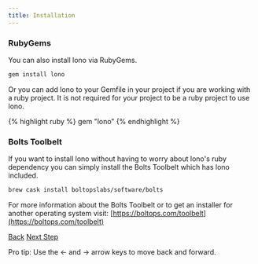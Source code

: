 ```yaml
---
title: Installation
---
```


### RubyGems

You can also install lono via RubyGems.

```sh
gem install lono
```

Or you can add lono to your Gemfile in your project if you are working with a ruby project.  It is not required for your project to be a ruby project to use lono.

{% highlight ruby %}
gem "lono"
{% endhighlight %}

### Bolts Toolbelt

If you want to install lono without having to worry about lono's ruby dependency you can simply install the Bolts Toolbelt which has lono included.

```sh
brew cask install boltopslabs/software/bolts
```

For more information about the Bolts Toolbelt or to get an installer for another operating system visit: [https://boltops.com/toolbelt](https://boltops.com/toolbelt)

<a id="prev" class="btn btn-basic" href="{% link import-templates.md %}">Back</a>
<a id="next" class="btn btn-primary" href="{% link _docs/tutorials/ec2/intro.md %}">Next Step</a>
<p class="keyboard-tip">Pro tip: Use the <- and -> arrow keys to move back and forward.</p>
